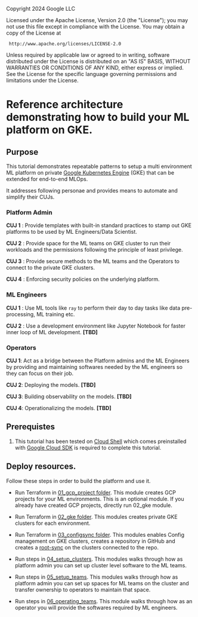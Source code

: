 Copyright 2024 Google LLC

Licensed under the Apache License, Version 2.0 (the "License");
you may not use this file except in compliance with the License.
You may obtain a copy of the License at

     http://www.apache.org/licenses/LICENSE-2.0

Unless required by applicable law or agreed to in writing, software
distributed under the License is distributed on an "AS IS" BASIS,
WITHOUT WARRANTIES OR CONDITIONS OF ANY KIND, either express or implied.
See the License for the specific language governing permissions and
limitations under the License.
# Reference architecture demonstrating how to build your ML platform on GKE.

## Purpose

This tutorial demonstrates repeatable patterns to setup a multi environment ML platform on private [Google Kubernetes Engine](https://cloud.google.com/kubernetes-engine/docs/concepts/kubernetes-engine-overview) (GKE) that can be extended for end-to-end MLOps. 

It addresses following personae and provides means to automate and simplify their CUJs.

### Platform Admin

**CUJ 1** : Provide templates with built-in standard practices to stamp out GKE platforms to be used by ML Engineers/Data Scientist.

**CUJ 2** : Provide space for the ML teams on GKE cluster to run their workloads and the permissions following the principle of least privilege. 

**CUJ 3** : Provide secure methods to the ML teams and the Operators to connect to the private GKE clusters.

**CUJ 4** : Enforcing security policies on the underlying platform.



### ML Engineers

**CUJ 1** : Use ML tools like `ray` to perform their day to day tasks like data pre-processing, ML training etc.

**CUJ 2** : Use a development environment like Jupyter Notebook for faster inner loop of ML development. **[TBD]**

### Operators

**CUJ 1**: Act as a bridge between the Platform admins and the ML Engineers by providing and maintaining softwares needed by the ML engineers so they can focus on their job.

**CUJ 2**: Deploying the models. **[TBD]**

**CUJ 3**: Building observability on the models. **[TBD]**

**CUJ 4**: Operationalizing the models. **[TBD]**

## Prerequistes

1. This tutorial has been tested on [Cloud Shell](https://shell.cloud.google.com) which comes preinstalled with [Google Cloud SDK](https://cloud.google.com/sdk) is required to complete this tutorial.

## Deploy resources.

Follow these steps in order to build the platform and use it.

- Run Terraform in [01_gcp_project folder][projects]. This module creates GCP projects for your ML environments. This is an optional module. If you already have created GCP projects, directly run 02_gke module.

- Run Terraform in [02_gke folder][gke]. This modules creates private GKE clusters for each environment. 

- Run Terraform in [03_configsync folder][configsync]. This modules enables Config management on GKE clusters, creates a repository in GitHub and creates a [root-sync][root-sync] on the clusters connected to the repo.

- Run steps in [04_setup_clusters][setup-clusters]. This modules walks through how as platform admin you can set up  cluster level software to the ML teams.

- Run steps in [05_setup_teams][setup-teams]. This modules walks through how as platform admin you can set up spaces for ML teams on the cluster and transfer ownership to operators to maintain that space.

- Run steps in [06_operating_teams][operating-teams]. This module walks through how as an operator you will provide the softwares required by ML engineers.


[projects]: ./01_gcp_project/README.md
[gke]: ./02_gke/README.md
[configsync]: ./03_configsync/README.md
[setup-clusters]: ./04_setup_clusters/README.md
[setup-teams]: ./05_setup_teams/README.md
[operating-teams]: ./06_operating_teams/README.md
[repo-sync]: https://cloud.google.com/anthos-config-management/docs/reference/rootsync-reposync-fields
[root-sync]: https://cloud.google.com/anthos-config-management/docs/reference/rootsync-reposync-fields
